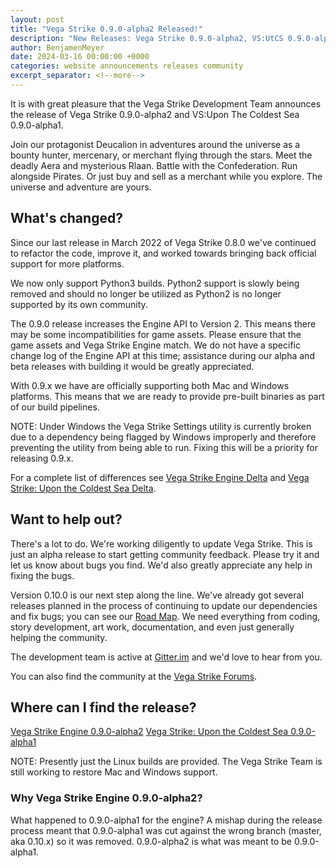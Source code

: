 ```yaml
---
layout: post
title: "Vega Strike 0.9.0-alpha2 Released!"
description: "New Releases: Vega Strike 0.9.0-alpha2, VS:UtCS 0.9.0-alpha1"
author: BenjamenMeyer
date: 2024-03-16 00:00:00 +0000
categories: website announcements releases community
excerpt_separator: <!--more-->
---
```

It is with great pleasure that the Vega Strike Development Team announces the release of Vega Strike 0.9.0-alpha2 and VS:Upon The Coldest Sea 0.9.0-alpha1.
<!--more-->

Join our protagonist Deucalion in adventures around the universe as a bounty hunter, mercenary, or merchant flying through the
stars. Meet the deadly Aera and mysterious Rlaan. Battle with the Confederation. Run alongside Pirates. Or just buy and sell as a merchant while you
explore. The universe and adventure are yours.

## What's changed?

Since our last release in March 2022 of Vega Strike 0.8.0 we've continued to refactor the code, improve it, and worked towards bringing back official
support for more platforms.

We now only support Python3 builds. Python2 support is slowly being removed and should no longer be utilized as Python2 is no longer supported by
its own community.

The 0.9.0 release increases the Engine API to Version 2. This means there may be some incompatibilities for game assets. Please ensure
that the game assets and Vega Strike Engine match. We do not have a specific change log of the Engine API at this time; assistance during
our alpha and beta releases with building it would be greatly appreciated.

With 0.9.x we have are officially supporting both Mac and Windows platforms. This means that we are ready to provide pre-built
binaries as part of our build pipelines.

NOTE: Under Windows the Vega Strike Settings utility is currently broken due to a dependency being flagged by Windows improperly and
therefore preventing the utility from being able to run. Fixing this will be a priority for releasing 0.9.x.

For a complete list of differences see [Vega Strike Engine Delta][vsedelta] and [Vega Strike: Upon the Coldest Sea Delta][vsutcsdelta].

## Want to help out?

There's a lot to do. We're working diligently to update Vega Strike. This is just an alpha release to start getting community feedback.
Please try it and let us know about bugs you find. We'd also greatly appreciate any help in fixing the bugs.

Version 0.10.0 is our next step along the line.  We've already got several releases planned in the process of continuing to update our dependencies and fix bugs;
you can see our [Road Map][roadmap]. We need everything from coding, story development, art work, documentation, and even just generally helping the community.

The development team is active at [Gitter.im][gitter] and we'd love to hear from you.

You can also find the community at the [Vega Strike Forums][forums].

## Where can I find the release?

[Vega Strike Engine 0.9.0-alpha2][vse]
[Vega Strike: Upon the Coldest Sea 0.9.0-alpha1][vsutcs]

NOTE: Presently just the Linux builds are provided. The Vega Strike Team is still working to restore Mac and Windows support.

### Why Vega Strike Engine 0.9.0-alpha2?

What happened to 0.9.0-alpha1 for the engine? A mishap during the release process meant that 0.9.0-alpha1 was cut against the wrong
branch (master, aka 0.10.x) so it was removed. 0.9.0-alpha2 is what was meant to be 0.9.0-alpha1.

[sf]: https://sourceforge.net/projects/vegastrike/
[gh]: https://github.com/vegastrike
[roadmap]: https://www.vega-strike.org/roadmap/
[gitter]: https://gitter.im/vegastrike/community
[forums]: https://forums.vega-strike.org/
[vse]: https://github.com/vegastrike/Vega-Strike-Engine-Source/releases/tag/v0.9.0-alpha2
[vsutcs]: https://github.com/vegastrike/Assets-Production/releases/tag/v0.9.0-alpha1
[vsedelta]: https://github.com/vegastrike/Vega-Strike-Engine-Source/compare/v0.8.0...v0.9.0-alpha2
[vsutcsdelta]: https://github.com/vegastrike/Assets-Production/compare/v0.8.0...v0.9.0-alpha1
